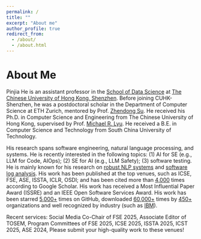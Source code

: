 ```yaml
---
permalink: /
title: ""
excerpt: "About me"
author_profile: true
redirect_from: 
  - /about/
  - /about.html
---
```


About Me
======
Pinjia He is an assistant professor in the [School of Data Science](https://sds.cuhk.edu.cn/en) at [The Chinese University of Hong Kong, Shenzhen](https://www.cuhk.edu.cn/en). Before joining CUHK-Shenzhen, he was a postdoctoral scholar in the Department of Computer Science at ETH Zurich, mentored by Prof. [Zhendong Su](http://web.cs.ucdavis.edu/~su/). He received his Ph.D. in Computer Science and Engineering from The Chinese University of Hong Kong, supervised by Prof. [Michael R. Lyu](https://www.cse.cuhk.edu.hk/lyu/home). He received a B.E. in Computer Science and Technology from South China University of Technology.

His research spans software engineering, natural language processing, and systems. He is recently interested in the following topics: (1) AI for SE (e.g., LLM for Code, AIOps); (2) SE for AI (e.g., LLM Safety); (3) software testing. He is mainly known for his research on [robust NLP systems](https://github.com/RobustNLP) and [software log analysis](https://github.com/logpai). His work has been published at the top venues, such as ICSE, FSE, ASE, ISSTA, ICLR, OSDI; and has been cited more than [4,000](https://scholar.google.com/citations?user=vg0moI0AAAAJ&hl=en) times according to Google Scholar. His work has received a Most Influential Paper Award (ISSRE) and an IEEE Open Software Services Award. His work has been starred [5,000+](https://github.com/logpai) times on GitHub, downloaded [60,000+](https://zenodo.org/record/3227177) times by [450+](https://github.com/logpai/loghub/wiki/Loghub) organizations and well recognized by industry (such as [IBM](https://developer.ibm.com/blogs/how-mining-log-templates-can-help-ai-ops-in-cloud-scale-data-centers/)).

Recent services: Social Media Co-Chair of FSE 2025, Associate Editor of TOSEM, Program Committees of FSE 2025, ICSE 2025, ISSTA 2025, ICST 2025, ASE 2024, Please submit your high-quality work to these venues!
